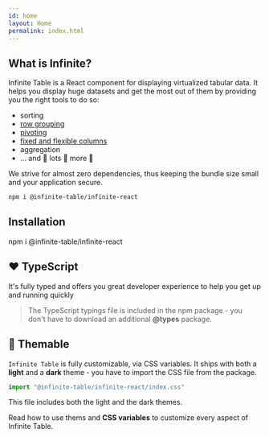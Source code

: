 ```yaml
---
id: home
layout: Home
permalink: index.html
---
```


<HomepageHero />

## What is Infinite?

Infinite Table is a React component for displaying virtualized tabular data. It helps you display huge datasets and get the most out of them by providing you the right tools to do so: 

* sorting
* [row grouping](/docs/latest/learn/grouping-and-pivoting/grouping-rows)
* [pivoting](/docs/latest/learn/grouping-and-pivoting/pivoting)
* [fixed and flexible columns](/docs/latest/learn/columns/fixed-and-flexible-size)
* aggregation
* ... and 🚀 lots 🎊 more 🎉


We strive for almost zero dependencies, thus keeping the bundle size small and your application secure.



```sh 
npm i @infinite-table/infinite-react
```


## Installation

<TerminalBlock>
npm i @infinite-table/infinite-react
</TerminalBlock>

## ❤️ TypeScript

It's fully typed and offers you great developer experience to help you get up and running quickly

> The TypeScript typings file is included in the npm package - you don't have to download an additional **@types** package.

## 🎨 Themable

`Infinite Table` is fully customizable, via CSS variables. It ships with both a **light** and a **dark** theme - you have to import the CSS file from the package.

```ts
import "@infinite-table/infinite-react/index.css"
```

This file includes both the light and the dark themes.

<LearnMore path="/docs/latest/learn/theming#css-variables">

Read how to use thems and **CSS variables** to customize every aspect of Infinite Table.

</LearnMore>